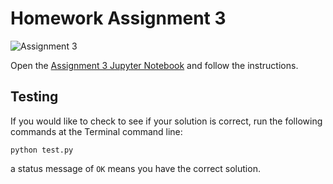 # Homework Assignment 3

![Assignment 3](https://github.com/PGE323M/assignment3/workflows/.github/workflows/main.yml/badge.svg)

Open the [Assignment 3 Jupyter Notebook](assignment3.ipynb) and follow the instructions.

## Testing

If you would like to check to see if your solution is correct, run the following commands at the Terminal command line:

````
python test.py
````

a status message of `OK` means you have the correct solution.
